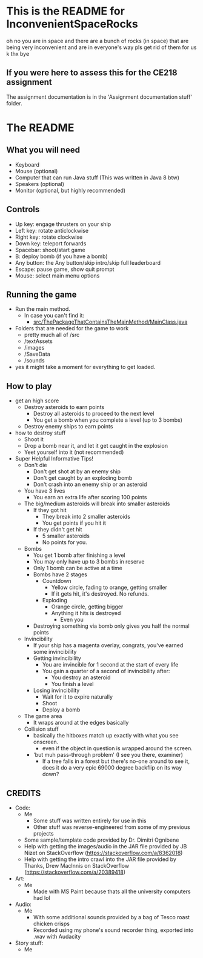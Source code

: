 # This is the README for InconvenientSpaceRocks

oh no you are in space and there are a bunch of rocks (in space)
that are being very inconvenient and are in everyone's way pls
get rid of them for us k thx bye

## If you were here to assess this for the CE218 assignment

The assignment documentation is in the 'Assignment documentation stuff' folder.

# The README

## What you will need

* Keyboard
* Mouse (optional)
* Computer that can run Java stuff (This was written in Java 8 btw)
* Speakers (optional)
* Monitor (optional, but highly recommended)

## Controls

* Up key: engage thrusters on your ship
* Left key: rotate anticlockwise
* Right key: rotate clockwise
* Down key: teleport forwards
* Spacebar: shoot/start game
* B: deploy bomb (if you have a bomb)
* Any button: the Any button/skip intro/skip full leaderboard
* Escape: pause game, show quit prompt
* Mouse: select main menu options

## Running the game

* Run the main method.
    * In case you can't find it:
        * [src/ThePackageThatContainsTheMainMethod/MainClass.java](src/ThePackageThatContainsTheMainMethod/MainClass.java)
* Folders that are needed for the game to work
    * pretty much all of /src
    * /textAssets
    * /images
    * /SaveData
    * /sounds
* yes it might take a moment for everything to get loaded.

## How to play

* get an high score
    * Destroy asteroids to earn points
        * Destroy all asteroids to proceed to the next level
        * You get a bomb when you complete a level (up to 3 bombs)
    * Destroy enemy ships to earn points
* how to destroy stuff
    * Shoot it
    * Drop a bomb near it, and let it get caught in the explosion
    * Yeet yourself into it (not recommended)
* Super Helpful Informative Tips!
    * Don't die
        * Don't get shot at by an enemy ship
        * Don't get caught by an exploding bomb
        * Don't crash into an enemy ship or an asteroid
    * You have 3 lives
        * You earn an extra life after scoring 100 points
    * The big/medium asteroids will break into smaller asteroids
        * If they got hit
            * They break into 2 smaller asteroids
            * You get points if you hit it
        * If they didn't get hit
            * 5 smaller asteroids
            * No points for you.
    * Bombs
        * You get 1 bomb after finishing a level
        * You may only have up to 3 bombs in reserve
        * Only 1 bomb can be active at a time
        * Bombs have 2 stages
            * Countdown
                * Yellow circle, fading to orange, getting smaller
                * If it gets hit, it's destroyed. No refunds.
            * Exploding
                * Orange circle, getting bigger
                * Anything it hits is destroyed
                    * Even you
        * Destroying something via bomb only gives you half the normal points
    * Invincibility
        * If your ship has a magenta overlay, congrats, you've earned some invincibility
        * Getting invincibility
            * You are invincible for 1 second at the start of every life
            * You gain a quarter of a second of invincibility after:
                * You destroy an asteroid
                * You finish a level
        * Losing invincibility
            * Wait for it to expire naturally
            * Shoot
            * Deploy a bomb
    * The game area
        * It wraps around at the edges basically
    * Collision stuff
        * basically the hitboxes match up exactly with what you see onscreen.
            * even if the object in question is wrapped around the screen.
        * 'but muh pass-through problem' (I see you there, examiner)
            * If a tree falls in a forest but there's no-one around to see it,
            does it do a very epic 69000 degree backflip on its way down?
    
## CREDITS

* Code:
    * Me
        * Some stuff was written entirely for use in this
        * Other stuff was reverse-engineered from some of my previous projects
    * Some sample/template code provided by Dr. Dimitri Ognibene
    * Help with getting the images/audio in the JAR file provided by JB Nizet on StackOverflow (https://stackoverflow.com/a/8362018)
    * Help with getting the intro crawl into the JAR file provided by Thanks, Drew MacInnis on StackOverflow (https://stackoverflow.com/a/20389418)
* Art:
    * Me
        * Made with MS Paint because thats all the university computers had lol
* Audio:
    * Me
        * With some additional sounds provided by a bag of Tesco roast chicken crisps
        * Recorded using my phone's sound recorder thing, exported into .wav with Audacity
* Story stuff:
    * Me
    
